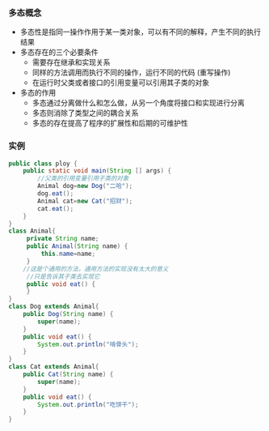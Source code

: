 ### 多态概念
- 多态性是指同一操作作用于某一类对象，可以有不同的解释，产生不同的执行结果
- 多态存在的三个必要条件
  - 需要存在继承和实现关系
  - 同样的方法调用而执行不同的操作，运行不同的代码 (重写操作) 
  - 在运行时父类或者接口的引用变量可以引用其子类的对象
- 多态的作用
  - 多态通过分离做什么和怎么做，从另一个角度将接口和实现进行分离
  - 多态则消除了类型之间的耦合关系
  - 多态的存在提高了程序的扩展性和后期的可维护性
### 实例
```java 
public class ploy {
	public static void main(String [] args) {
		//父类的引用变量引用子类的对象
		Animal dog=new Dog("二哈");
		dog.eat();
		Animal cat=new Cat("招财");
		cat.eat();
	}
}
class Animal{
	 private String name;
	 public Animal(String name) {
		 this.name=name;
	 }
	//这是个通用的方法，通用方法的实现没有太大的意义
	 //只是告诉其子类去实现它
	 public void eat() {
	 }
}
class Dog extends Animal{
	public Dog(String name) {
		super(name);
	}
	public void eat() {
		System.out.println("啃骨头");
	}
}
class Cat extends Animal{
	public Cat(String name) {
		super(name);
	}
	public void eat() {
		System.out.println("吃饼干");
	}
}
```
